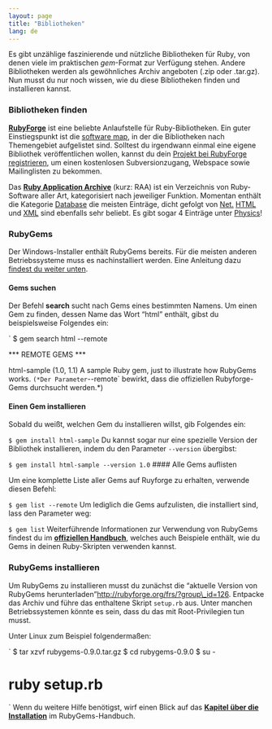 ```yaml
---
layout: page
title: "Bibliotheken"
lang: de
---
```


Es gibt unzählige faszinierende und nützliche Bibliotheken für Ruby, von
denen viele im praktischen *gem*-Format zur Verfügung stehen. Andere
Bibliotheken werden als gewöhnliches Archiv angeboten (.zip oder
.tar.gz). Nun musst du nur noch wissen, wie du diese Bibliotheken finden
und installieren kannst.

###  <a name="finding-libraries" />Bibliotheken finden

[**RubyForge**][1] ist eine beliebte Anlaufstelle für Ruby-Bibliotheken.
Ein guter Einstiegspunkt ist die [software map][2], in der die
Bibliotheken nach Themengebiet aufgelistet sind. Solltest du irgendwann
einmal eine eigene Bibliothek veröffentlichen wollen, kannst du dein
[Projekt bei RubyForge registrieren][3], um einen kostenlosen
Subversionzugang, Webspace sowie Mailinglisten zu bekommen.

Das [**Ruby Application Archive**][4] (kurz: RAA) ist ein Verzeichnis
von Ruby-Software aller Art, kategorisiert nach jeweiliger Funktion.
Momentan enthält die Kategorie [Database][5] die meisten Einträge, dicht
gefolgt von [Net.][6] [HTML][7] und [XML][8] sind ebenfalls sehr
beliebt. Es gibt sogar 4 Einträge unter [Physics][9]!

###  <a name="using-rubygems" />RubyGems

Der Windows-Installer enthält RubyGems bereits. Für die meisten anderen
Betriebssysteme muss es nachinstalliert werden. Eine Anleitung dazu
[findest du weiter unten](#installing-rubygems).

#### Gems suchen

Der Befehl **search** sucht nach Gems eines bestimmten Namens. Um einen
Gem zu finden, dessen Name das Wort “html” enthält, gibst du
beispielsweise Folgendes ein:

 `
 $ gem search html --remote

 *** REMOTE GEMS ***

 html-sample (1.0, 1.1)
    A sample Ruby gem, just to illustrate how RubyGems works.
` (*Der Parameter `--remote` bewirkt, dass die offiziellen Rubyforge-Gems
durchsucht werden.*)

#### Einen Gem installieren

Sobald du weißt, welchen Gem du installieren willst, gib Folgendes ein:

 `
 $ gem install html-sample
` Du kannst sogar nur eine spezielle Version der Bibliothek installieren,
indem du den Parameter `--version` übergibst:

 `
 $ gem install html-sample --version 1.0
` #### Alle Gems auflisten

Um eine komplette Liste aller Gems auf Ruyforge zu erhalten, verwende
diesen Befehl:

 `
 $ gem list --remote
` Um lediglich die Gems aufzulisten, die installiert sind, lass den
Parameter weg:

 `
 $ gem list
` Weiterführende Informationen zur Verwendung von RubyGems findest du im
[**offiziellen Handbuch**][10], welches auch Beispiele enthält, wie du
Gems in deinen Ruby-Skripten verwenden kannst.

###  <a name="installing-rubygems" />RubyGems installieren

Um RubyGems zu installieren musst du zunächst die “aktuelle Version von
RubyGems herunterladen”http://rubyforge.org/frs/?group\_id=126. Entpacke
das Archiv und führe das enthaltene Skript `setup.rb` aus. Unter manchen
Betriebssystemen könnte es sein, dass du das mit Root-Privilegien tun
musst.

Unter Linux zum Beispiel folgendermaßen:

 `
$ tar xzvf rubygems-0.9.0.tar.gz
$ cd rubygems-0.9.0
$ su -
# ruby setup.rb
` Wenn du weitere Hilfe benötigst, wirf einen Blick auf das [**Kapitel
über die Installation**][11] im RubyGems-Handbuch.



[1]: http://rubyforge.org/ 
[2]: http://rubyforge.org/softwaremap/trove_list.php 
[3]: http://rubyforge.org/register/ 
[4]: http://raa.ruby-lang.org/ 
[5]: http://raa.ruby-lang.org/cat.rhtml?category_major=Library;category_minor=Database 
[6]: http://raa.ruby-lang.org/cat.rhtml?category_major=Library;category_minor=Net 
[7]: http://raa.ruby-lang.org/cat.rhtml?category_major=Library;category_minor=HTML 
[8]: http://raa.ruby-lang.org/cat.rhtml?category_major=Library;category_minor=XML 
[9]: http://raa.ruby-lang.org/cat.rhtml?category_major=Library;category_minor=Physics 
[10]: http://rubygems.org/read/chapter/1 
[11]: http://rubygems.org/read/chapter/3 
